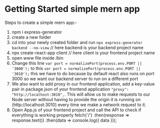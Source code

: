 # Getting Started simple mern app

Steps to create a simple mern app:-
1) npm i express-generator
2) create a new folder
3) cd into your newly created folder and run `npx express-generator backend --no-view` // here backend is your backend project name
4) npx create-react-app client  // here client is your frontend project name
5) open www file inside <your backend project name>/bin
6) Change this line `var port = normalizePort(process.env.PORT || '3000');` to this `var port = normalizePort(process.env.PORT || '3010');` this we have to do because by default react also runs on port 3000 so we want our backend server to run on a different port
7) We also want to add proxy in our frontend application, add a key-value pair in package.json of your frontend application `"proxy": "http://localhost:3010",`. This will allow us to make requests to our Node server without having to provide the origin it is running on (http://localhost:3010) every time we make a network request to it.
8) Open App.js of your frontend project and call the API to check if everything is working properly
 fetch('/<api path>')
      .then(response => response.text())
      .then(data => console.log({ data }));